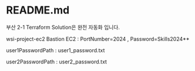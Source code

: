 # README.md

부산 2-1 Terraform Solution은 완전 자동화 입니다.

wsi-project-ec2 Bastion EC2     : PortNumber=2024   ,   Password=Skills2024**

user1PasswordPath               : user1_password.txt

user2PasswordPath               : user2_password.txt
